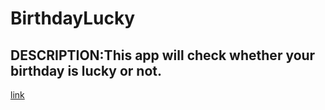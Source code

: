 # BirthdayLucky
##  DESCRIPTION:This app will check whether your birthday is lucky or not.
[link](https://birthday-lucky2.netlify.app/)

